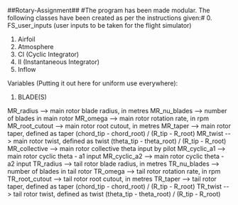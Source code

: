   ##Rotary-Assignment##
#The program has been made modular. The following classes have been created as per the instructions given:#
0. FS_user_inputs (user inputs to be taken for the flight simulator)
1. Airfoil
2. Atmosphere
3. CI (Cyclic Integrator)
4. II (Instantaneous Integrator)
5. Inflow

Variables (Putting it out here for uniform use everywhere):

1. BLADE(S)

MR_radius          -->    main rotor blade radius, in metres
MR_nu_blades       -->    number of blades in main rotor
MR_omega           -->    main rotor rotation rate, in rpm
MR_root_cutout     -->    main rotor root cutout, in metres
MR_taper           -->    main rotor taper, defined as taper    (chord_tip - chord_root) / (R_tip - R_root)
MR_twist           -->    main rotor twist, defined as twist    (theta_tip - theta_root) / (R_tip - R_root)
MR_collective      -->    main rotor collective theta input by pilot
MR_cyclic_a1       -->    main rotor cyclic theta - a1 input
MR_cyclic_a2       -->    main rotor cyclic theta - a2 input 
TR_radius          -->    tail rotor blade radius, in metres
TR_nu_blades       -->    number of blades in tail rotor
TR_omega           -->    tail rotor rotation rate, in rpm
TR_root_cutout     -->    tail rotor root cutout, in metres
TR_taper           -->    tail rotor taper, defined as taper    (chord_tip - chord_root) / (R_tip - R_root)
TR_twist           -->    tail rotor twist, defined as twist    (theta_tip - theta_root) / (R_tip - R_root)
